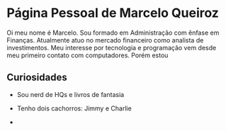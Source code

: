 # Página Pessoal de Marcelo Queiroz

Oi meu nome é Marcelo. Sou formado em Administração com ênfase em Finanças. Atualmente atuo no mercado financeiro como analista de investimentos.
Meu interesse por tecnologia e programação vem desde meu primeiro contato com computadores. Porém estou


## Curiosidades

* Sou nerd de HQs e livros de fantasia

* Tenho dois cachorros: Jimmy e Charlie

* 
